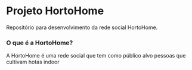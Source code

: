 # Projeto HortoHome

Repositório para desenvolvimento da rede social HortoHome.


### O que é a HortoHome?

A HortoHome é uma rede social que tem como público alvo pessoas que cultivam hotas indoor